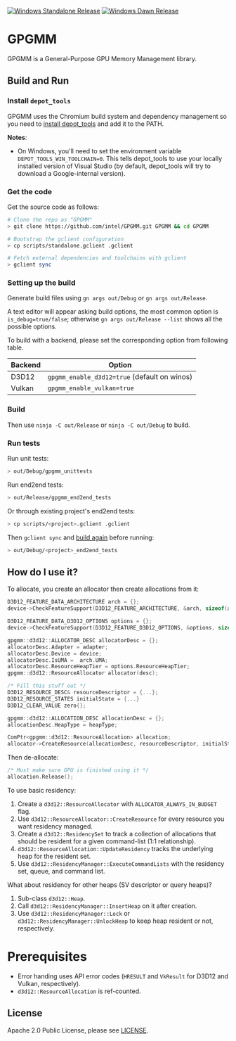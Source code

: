 [![Windows Standalone Release](https://github.com/intel/GPGMM/actions/workflows/win_standalone_rel.yaml/badge.svg)](https://github.com/intel/GPGMM/actions/workflows/win_standalone_rel.yaml)
[![Windows Dawn Release](https://github.com/intel/GPGMM/actions/workflows/win_dawn_rel.yaml/badge.svg)](https://github.com/intel/GPGMM/actions/workflows/win_dawn_rel.yaml)

# GPGMM

GPGMM is a General-Purpose GPU Memory Management library.

## Build and Run

### Install `depot_tools`

GPGMM uses the Chromium build system and dependency management so you need to [install depot_tools] and add it to the PATH.

[install depot_tools]: http://commondatastorage.googleapis.com/chrome-infra-docs/flat/depot_tools/docs/html/depot_tools_tutorial.html#_setting_up

**Notes**:
 * On Windows, you'll need to set the environment variable `DEPOT_TOOLS_WIN_TOOLCHAIN=0`. This tells depot_tools to use your locally installed version of Visual Studio (by default, depot_tools will try to download a Google-internal version).

### Get the code

Get the source code as follows:

```sh
# Clone the repo as "GPGMM"
> git clone https://github.com/intel/GPGMM.git GPGMM && cd GPGMM

# Bootstrap the gclient configuration
> cp scripts/standalone.gclient .gclient

# Fetch external dependencies and toolchains with gclient
> gclient sync
```

### Setting up the build
Generate build files using `gn args out/Debug` or `gn args out/Release`.

A text editor will appear asking build options, the most common option is `is_debug=true/false`; otherwise `gn args out/Release --list` shows all the possible options.

To build with a backend, please set the corresponding option from following table.

| Backend | Option |
|---------|--------------|
| D3D12 | `gpgmm_enable_d3d12=true` (default on winos) |
| Vulkan | `gpgmm_enable_vulkan=true` |

### Build

Then use `ninja -C out/Release` or `ninja -C out/Debug` to build.

### Run tests

Run unit tests:
```sh
> out/Debug/gpgmm_unittests
```

Run end2end tests:
```sh
> out/Release/gpgmm_end2end_tests
```

Or through existing project's end2end tests:

```sh
> cp scripts/<project>.gclient .gclient
```

Then `gclient sync` and [build again](#build) before running:

```sh
> out/Debug/<project>_end2end_tests
```

## How do I use it?

To allocate, you create an allocator then create allocations from it:
```cpp
D3D12_FEATURE_DATA_ARCHITECTURE arch = {};
device->CheckFeatureSupport(D3D12_FEATURE_ARCHITECTURE, &arch, sizeof(arch)

D3D12_FEATURE_DATA_D3D12_OPTIONS options = {};
device->CheckFeatureSupport(D3D12_FEATURE_D3D12_OPTIONS, &options, sizeof(options)));

gpgmm::d3d12::ALLOCATOR_DESC allocatorDesc = {};
allocatorDesc.Adapter = adapter;
allocatorDesc.Device = device;
allocatorDesc.IsUMA =  arch.UMA;
allocatorDesc.ResourceHeapTier = options.ResourceHeapTier;
gpgmm::d3d12::ResourceAllocator allocator(desc);
```

```cpp
/* Fill this stuff out */
D3D12_RESOURCE_DESC& resourceDescriptor = {...};
D3D12_RESOURCE_STATES initialState = {...}
D3D12_CLEAR_VALUE zero{};

gpgmm::d3d12::ALLOCATION_DESC allocationDesc = {};
allocationDesc.HeapType = heapType;

ComPtr<gpgmm::d3d12::ResourceAllocation> allocation;
allocator->CreateResource(allocationDesc, resourceDescriptor, initialState, &zero, &allocation);
```

Then de-allocate:
```cpp
/* Must make sure GPU is finished using it */
allocation.Release();
```

To use basic residency:
1. Create a `d3d12::ResourceAllocator` with `ALLOCATOR_ALWAYS_IN_BUDGET` flag.
2. Use `d3d12::ResourceAllocator::CreateResource` for every resource you want residency managed.
3. Create a `d3d12::ResidencySet` to track a collection of allocations that should be resident for a given command-list (1:1 relationship).
4. `d3d12::ResourceAllocation::UpdateResidency` tracks the underlying heap for the resident set.
5. Use `d3d12::ResidencyManager::ExecuteCommandLists` with the residency set, queue, and command list.

What about residency for other heaps (SV descriptor or query heaps)?
1. Sub-class `d3d12::Heap`.
2. Call `d3d12::ResidencyManager::InsertHeap` on it after creation.
3. Use `d3d12::ResidencyManager::Lock` or `d3d12::ResidencyManager::UnlockHeap` to keep heap resident or not, respectively.

# Prerequisites
* Error handing uses API error codes (`HRESULT` and `VkResult` for D3D12 and Vulkan, respectively).
* `d3d12::ResourceAllocation` is ref-counted.

## License

Apache 2.0 Public License, please see [LICENSE](/LICENSE).
